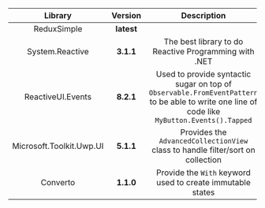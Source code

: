 Library|Version|Description
:---:|:--:|:---:
ReduxSimple|**latest**|
System.Reactive|**3.1.1**|The best library to do Reactive Programming with .NET
ReactiveUI.Events|**8.2.1**|Used to provide syntactic sugar on top of `Observable.FromEventPattern` to be able to write one line of code like `MyButton.Events().Tapped`
Microsoft.Toolkit.Uwp.UI|**5.1.1**|Provides the `AdvancedCollectionView` class to handle filter/sort on collection
Converto|**1.1.0**|Provide the `With` keyword used to create immutable states